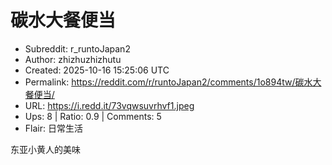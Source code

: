 # 碳水大餐便当

- Subreddit: r_runtoJapan2
- Author: zhizhuzhizhutu
- Created: 2025-10-16 15:25:06 UTC
- Permalink: https://reddit.com/r/runtoJapan2/comments/1o894tw/碳水大餐便当/
- URL: https://i.redd.it/73vqwsuvrhvf1.jpeg
- Ups: 8 | Ratio: 0.9 | Comments: 5
- Flair: 日常生活


东亚小黄人的美味

